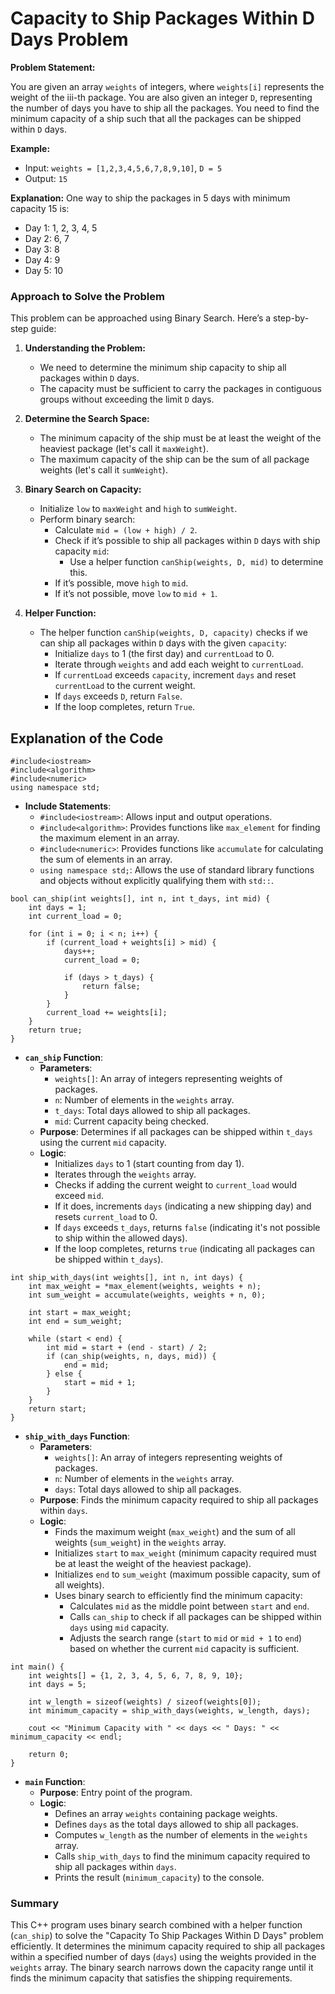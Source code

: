 # Capacity to Ship Packages Within D Days Problem

**Problem Statement:**

You are given an array `weights` of integers, where `weights[i]` represents the weight of the iii-th package. You are also given an integer `D`, representing the number of days you have to ship all the packages. You need to find the minimum capacity of a ship such that all the packages can be shipped within `D` days.

**Example:**

-   Input: `weights = [1,2,3,4,5,6,7,8,9,10]`, `D = 5`
-   Output: `15`

**Explanation:** One way to ship the packages in 5 days with minimum capacity 15 is:

-   Day 1: 1, 2, 3, 4, 5
-   Day 2: 6, 7
-   Day 3: 8
-   Day 4: 9
-   Day 5: 10

### Approach to Solve the Problem

This problem can be approached using Binary Search. Here’s a step-by-step guide:

1.  **Understanding the Problem:**
    
    -   We need to determine the minimum ship capacity to ship all packages within `D` days.
    -   The capacity must be sufficient to carry the packages in contiguous groups without exceeding the limit `D` days.
2.  **Determine the Search Space:**
    
    -   The minimum capacity of the ship must be at least the weight of the heaviest package (let's call it `maxWeight`).
    -   The maximum capacity of the ship can be the sum of all package weights (let's call it `sumWeight`).
3.  **Binary Search on Capacity:**
    
    -   Initialize `low` to `maxWeight` and `high` to `sumWeight`.
    -   Perform binary search:
        -   Calculate `mid = (low + high) / 2`.
        -   Check if it’s possible to ship all packages within `D` days with ship capacity `mid`:
            -   Use a helper function `canShip(weights, D, mid)` to determine this.
        -   If it’s possible, move `high` to `mid`.
        -   If it’s not possible, move `low` to `mid + 1`.
4.  **Helper Function:**
    
    -   The helper function `canShip(weights, D, capacity)` checks if we can ship all packages within `D` days with the given `capacity`:
        -   Initialize `days` to 1 (the first day) and `currentLoad` to 0.
        -   Iterate through `weights` and add each weight to `currentLoad`.
        -   If `currentLoad` exceeds `capacity`, increment `days` and reset `currentLoad` to the current weight.
        -   If `days` exceeds `D`, return `False`.
        -   If the loop completes, return `True`.
     
## Explanation of the Code


```
#include<iostream>
#include<algorithm>
#include<numeric>
using namespace std;
``` 

-   **Include Statements**:
    -   `#include<iostream>`: Allows input and output operations.
    -   `#include<algorithm>`: Provides functions like `max_element` for finding the maximum element in an array.
    -   `#include<numeric>`: Provides functions like `accumulate` for calculating the sum of elements in an array.
    -   `using namespace std;`: Allows the use of standard library functions and objects without explicitly qualifying them with `std::`.



```
bool can_ship(int weights[], int n, int t_days, int mid) {
    int days = 1;
    int current_load = 0;
    
    for (int i = 0; i < n; i++) {
        if (current_load + weights[i] > mid) {
            days++;
            current_load = 0;
            
            if (days > t_days) {
                return false;
            }
        }
        current_load += weights[i];
    }
    return true;
}
``` 

-   **`can_ship` Function**:
    -   **Parameters**:
        -   `weights[]`: An array of integers representing weights of packages.
        -   `n`: Number of elements in the `weights` array.
        -   `t_days`: Total days allowed to ship all packages.
        -   `mid`: Current capacity being checked.
    -   **Purpose**: Determines if all packages can be shipped within `t_days` using the current `mid` capacity.
    -   **Logic**:
        -   Initializes `days` to 1 (start counting from day 1).
        -   Iterates through the `weights` array.
        -   Checks if adding the current weight to `current_load` would exceed `mid`.
        -   If it does, increments `days` (indicating a new shipping day) and resets `current_load` to 0.
        -   If `days` exceeds `t_days`, returns `false` (indicating it's not possible to ship within the allowed days).
        -   If the loop completes, returns `true` (indicating all packages can be shipped within `t_days`).



```
int ship_with_days(int weights[], int n, int days) {
    int max_weight = *max_element(weights, weights + n);
    int sum_weight = accumulate(weights, weights + n, 0);
    
    int start = max_weight;
    int end = sum_weight;
    
    while (start < end) {
        int mid = start + (end - start) / 2;
        if (can_ship(weights, n, days, mid)) {
            end = mid;
        } else {
            start = mid + 1;
        }
    }
    return start;
}
``` 

-   **`ship_with_days` Function**:
    -   **Parameters**:
        -   `weights[]`: An array of integers representing weights of packages.
        -   `n`: Number of elements in the `weights` array.
        -   `days`: Total days allowed to ship all packages.
    -   **Purpose**: Finds the minimum capacity required to ship all packages within `days`.
    -   **Logic**:
        -   Finds the maximum weight (`max_weight`) and the sum of all weights (`sum_weight`) in the `weights` array.
        -   Initializes `start` to `max_weight` (minimum capacity required must be at least the weight of the heaviest package).
        -   Initializes `end` to `sum_weight` (maximum possible capacity, sum of all weights).
        -   Uses binary search to efficiently find the minimum capacity:
            -   Calculates `mid` as the middle point between `start` and `end`.
            -   Calls `can_ship` to check if all packages can be shipped within `days` using `mid` capacity.
            -   Adjusts the search range (`start` to `mid` or `mid + 1` to `end`) based on whether the current `mid` capacity is sufficient.


```
int main() {
    int weights[] = {1, 2, 3, 4, 5, 6, 7, 8, 9, 10};
    int days = 5;
    
    int w_length = sizeof(weights) / sizeof(weights[0]);
    int minimum_capacity = ship_with_days(weights, w_length, days);
    
    cout << "Minimum Capacity with " << days << " Days: " << minimum_capacity << endl;
    
    return 0;
}
``` 

-   **`main` Function**:
    -   **Purpose**: Entry point of the program.
    -   **Logic**:
        -   Defines an array `weights` containing package weights.
        -   Defines `days` as the total days allowed to ship all packages.
        -   Computes `w_length` as the number of elements in the `weights` array.
        -   Calls `ship_with_days` to find the minimum capacity required to ship all packages within `days`.
        -   Prints the result (`minimum_capacity`) to the console.

### Summary

This C++ program uses binary search combined with a helper function (`can_ship`) to solve the "Capacity To Ship Packages Within D Days" problem efficiently. It determines the minimum capacity required to ship all packages within a specified number of days (`days`) using the weights provided in the `weights` array. The binary search narrows down the capacity range until it finds the minimum capacity that satisfies the shipping requirements.
